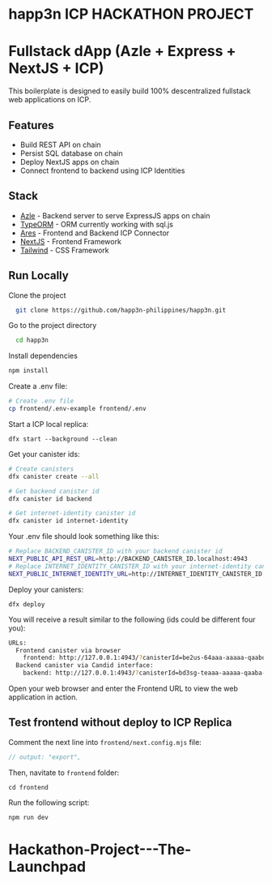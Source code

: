 # happ3n ICP HACKATHON PROJECT

# Fullstack dApp (Azle + Express + NextJS + ICP)

This boilerplate is designed to easily build 100% descentralized fullstack web applications on ICP.

## Features

- Build REST API on chain
- Persist SQL database on chain
- Deploy NextJS apps on chain
- Connect frontend to backend using ICP Identities

## Stack

- [Azle](https://demergent-labs.github.io/azle/) - Backend server to serve ExpressJS apps on chain
- [TypeORM](https://typeorm.io/) - ORM currently working with sql.js
- [Ares](https://github.com/bundlydev/ares/) - Frontend and Backend ICP Connector
- [NextJS](https://nextjs.org/) - Frontend Framework
- [Tailwind](https://tailwindcss.com/) - CSS Framework

## Run Locally

Clone the project

```bash
  git clone https://github.com/happ3n-philippines/happ3n.git
```

Go to the project directory

```bash
  cd happ3n
```

Install dependencies

```bash
npm install
```

Create a .env file:

```bash
# Create .env file
cp frontend/.env-example frontend/.env
```

Start a ICP local replica:

`dfx start --background --clean`

Get your canister ids:

```bash
# Create canisters
dfx canister create --all

# Get backend canister id
dfx canister id backend

# Get internet-identity canister id
dfx canister id internet-identity
```

Your .env file should look something like this:

```bash
# Replace BACKEND_CANISTER_ID with your backend canister id
NEXT_PUBLIC_API_REST_URL=http://BACKEND_CANISTER_ID.localhost:4943
# Replace INTERNET_IDENTITY_CANISTER_ID with your internet-identity canister id
NEXT_PUBLIC_INTERNET_IDENTITY_URL=http://INTERNET_IDENTITY_CANISTER_ID.localhost:4943
```

Deploy your canisters:

`dfx deploy`

You will receive a result similar to the following (ids could be different four you):

```bash
URLs:
  Frontend canister via browser
    frontend: http://127.0.0.1:4943/?canisterId=be2us-64aaa-aaaaa-qaabq-cai
  Backend canister via Candid interface:
    backend: http://127.0.0.1:4943/?canisterId=bd3sg-teaaa-aaaaa-qaaba-cai&id=bkyz2-fmaaa-aaaaa-qaaaq-cai
```

Open your web browser and enter the Frontend URL to view the web application in action.

## Test frontend without deploy to ICP Replica

Comment the next line into `frontend/next.config.mjs` file:

```javascript
// output: "export",
```

Then, navitate to `frontend` folder:

`cd frontend`

Run the following script:

`npm run dev`

# Hackathon-Project---The-Launchpad
